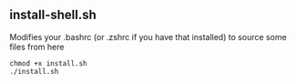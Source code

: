 ## install-shell.sh

Modifies your .bashrc (or .zshrc if you have that installed) to source some files from here

    chmod +x install.sh
    ./install.sh
